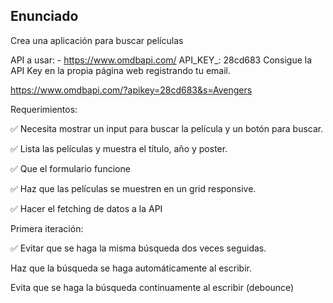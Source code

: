 ## Enunciado

Crea una aplicación para buscar películas

API a usar: - https://www.omdbapi.com/
API_KEY_: 28cd683
Consigue la API Key en la propia página web registrando tu email.

https://www.omdbapi.com/?apikey=28cd683&s=Avengers

Requerimientos:

✅ Necesita mostrar un input para buscar la película y un botón para buscar.

✅ Lista las películas y muestra el título, año y poster.

✅ Que el formulario funcione

✅ Haz que las películas se muestren en un grid responsive.

✅ Hacer el fetching de datos a la API

Primera iteración:

✅ Evitar que se haga la misma búsqueda dos veces seguidas.

 Haz que la búsqueda se haga automáticamente al escribir.

 Evita que se haga la búsqueda continuamente al escribir (debounce)
